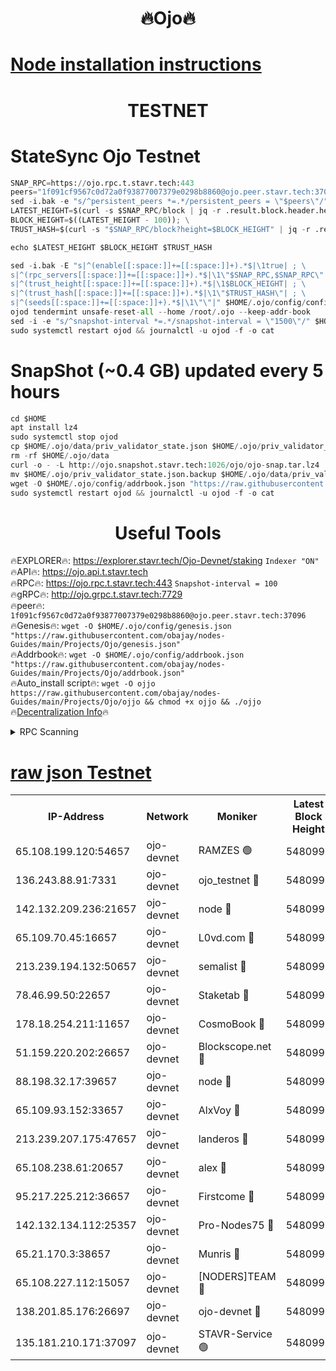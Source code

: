 <h1 align="center"> 🔥Ojo🔥</h1>

[Node installation instructions](https://github.com/obajay/nodes-Guides/tree/main/Projects/Ojo)
=

<h1 align="center"> TESTNET</h1>

# StateSync Ojo Testnet
```python
SNAP_RPC=https://ojo.rpc.t.stavr.tech:443
peers="1f091cf9567c0d72a0f93877007379e0298b8860@ojo.peer.stavr.tech:37096"
sed -i.bak -e "s/^persistent_peers *=.*/persistent_peers = \"$peers\"/" $HOME/.ojo/config/config.toml
LATEST_HEIGHT=$(curl -s $SNAP_RPC/block | jq -r .result.block.header.height); \
BLOCK_HEIGHT=$((LATEST_HEIGHT - 100)); \
TRUST_HASH=$(curl -s "$SNAP_RPC/block?height=$BLOCK_HEIGHT" | jq -r .result.block_id.hash)

echo $LATEST_HEIGHT $BLOCK_HEIGHT $TRUST_HASH

sed -i.bak -E "s|^(enable[[:space:]]+=[[:space:]]+).*$|\1true| ; \
s|^(rpc_servers[[:space:]]+=[[:space:]]+).*$|\1\"$SNAP_RPC,$SNAP_RPC\"| ; \
s|^(trust_height[[:space:]]+=[[:space:]]+).*$|\1$BLOCK_HEIGHT| ; \
s|^(trust_hash[[:space:]]+=[[:space:]]+).*$|\1\"$TRUST_HASH\"| ; \
s|^(seeds[[:space:]]+=[[:space:]]+).*$|\1\"\"|" $HOME/.ojo/config/config.toml
ojod tendermint unsafe-reset-all --home /root/.ojo --keep-addr-book
sed -i -e "s/^snapshot-interval *=.*/snapshot-interval = \"1500\"/" $HOME/.ojo/config/app.toml
sudo systemctl restart ojod && journalctl -u ojod -f -o cat
```
# SnapShot (~0.4 GB) updated every 5 hours
```python
cd $HOME
apt install lz4
sudo systemctl stop ojod
cp $HOME/.ojo/data/priv_validator_state.json $HOME/.ojo/priv_validator_state.json.backup
rm -rf $HOME/.ojo/data
curl -o - -L http://ojo.snapshot.stavr.tech:1026/ojo/ojo-snap.tar.lz4 | lz4 -c -d - | tar -x -C $HOME/.ojo --strip-components 2
mv $HOME/.ojo/priv_validator_state.json.backup $HOME/.ojo/data/priv_validator_state.json
wget -O $HOME/.ojo/config/addrbook.json "https://raw.githubusercontent.com/obajay/nodes-Guides/main/Projects/Ojo/addrbook.json"
sudo systemctl restart ojod && journalctl -u ojod -f -o cat
```
 <h1 align="center"> Useful Tools</h1>

🔥EXPLORER🔥:        https://explorer.stavr.tech/Ojo-Devnet/staking        `Indexer "ON"` \
🔥API🔥:                     https://ojo.api.t.stavr.tech \
🔥RPC🔥:                    https://ojo.rpc.t.stavr.tech:443              `Snapshot-interval = 100` \
🔥gRPC🔥:                  http://ojo.grpc.t.stavr.tech:7729 \
🔥peer🔥:                   `1f091cf9567c0d72a0f93877007379e0298b8860@ojo.peer.stavr.tech:37096` \
🔥Genesis🔥:    ```wget -O $HOME/.ojo/config/genesis.json "https://raw.githubusercontent.com/obajay/nodes-Guides/main/Projects/Ojo/genesis.json"``` \
🔥Addrbook🔥:    ```wget -O $HOME/.ojo/config/addrbook.json "https://raw.githubusercontent.com/obajay/nodes-Guides/main/Projects/Ojo/addrbook.json"``` \
🔥Auto_install script🔥: ```wget -O ojjo https://raw.githubusercontent.com/obajay/nodes-Guides/main/Projects/Ojo/ojjo && chmod +x ojjo && ./ojjo``` \
🔥[Decentralization Info](https://github.com/obajay/StateSync-snapshots/tree/main/Projects/Ojo/Decentralization)🔥



<details>
<summary>RPC Scanning</summary>

<h2 align="center"> We scan nodes in real time every 4 hours. And we provide the final result of RPC endpoints.
We cannot influence the operation of these nodes in any way. </h2>


```python
If Voting Power is higher than 0 --> then the Node is a validator of the network and may be subject to attack and be a potential threat to the chain.
```
```python
We marked such validators with a red symbol
```

</details>

[raw json Testnet](https://rpc-check.ojot.stavr.tech/ojot/rpc-ojot-result.json)
=


<table><tr><th>IP-Address</th><th>Network</th><th>Moniker</th><th>Latest Block Height</th><th>Earliest Block Height</th><th>Catching Up</th><th>Tx Index</th><th>Voting Power</th><th>Scan Time</th></tr><tr><td>65.108.199.120:54657</td><td>ojo-devnet</td><td>RAMZES 🟢</td><td>5480993</td><td>306156</td><td>False</td><td>on</td><td>0</td><td>2024-02-17T14:55:30.946818507UTC</td></tr><tr><td>136.243.88.91:7331</td><td>ojo-devnet</td><td>ojo_testnet 🔴</td><td>5480995</td><td>308845</td><td>False</td><td>on</td><td>1000</td><td>2024-02-17T14:55:39.443671601UTC</td></tr><tr><td>142.132.209.236:21657</td><td>ojo-devnet</td><td>node 🔴</td><td>5480997</td><td>350001</td><td>False</td><td>on</td><td>1999</td><td>2024-02-17T14:55:52.836779725UTC</td></tr><tr><td>65.109.70.45:16657</td><td>ojo-devnet</td><td>L0vd.com 🔴</td><td>5480999</td><td>695918</td><td>False</td><td>off</td><td>998</td><td>2024-02-17T14:56:00.761409878UTC</td></tr><tr><td>213.239.194.132:50657</td><td>ojo-devnet</td><td>semalist 🔴</td><td>5480993</td><td>3223522</td><td>False</td><td>on</td><td>21037</td><td>2024-02-17T14:55:31.260259480UTC</td></tr><tr><td>78.46.99.50:22657</td><td>ojo-devnet</td><td>Staketab 🔴</td><td>5480999</td><td>4254801</td><td>False</td><td>on</td><td>1276</td><td>2024-02-17T14:56:01.017290736UTC</td></tr><tr><td>178.18.254.211:11657</td><td>ojo-devnet</td><td>CosmoBook 🔴</td><td>5480998</td><td>4392001</td><td>False</td><td>off</td><td>1047</td><td>2024-02-17T14:55:55.220178337UTC</td></tr><tr><td>51.159.220.202:26657</td><td>ojo-devnet</td><td>Blockscope.net 🔴</td><td>5480993</td><td>4425001</td><td>False</td><td>on</td><td>1917</td><td>2024-02-17T14:55:30.129475957UTC</td></tr><tr><td>88.198.32.17:39657</td><td>ojo-devnet</td><td>node 🔴</td><td>5480998</td><td>4710001</td><td>False</td><td>on</td><td>97016</td><td>2024-02-17T14:55:55.477716232UTC</td></tr><tr><td>65.109.93.152:33657</td><td>ojo-devnet</td><td>AlxVoy 🔴</td><td>5480997</td><td>4943001</td><td>False</td><td>on</td><td>4491415</td><td>2024-02-17T14:55:52.483348631UTC</td></tr><tr><td>213.239.207.175:47657</td><td>ojo-devnet</td><td>landeros 🔴</td><td>5480996</td><td>4967924</td><td>False</td><td>off</td><td>11083</td><td>2024-02-17T14:55:47.977817845UTC</td></tr><tr><td>65.108.238.61:20657</td><td>ojo-devnet</td><td>alex 🔴</td><td>5480993</td><td>5131001</td><td>False</td><td>on</td><td>11359</td><td>2024-02-17T14:55:30.550141947UTC</td></tr><tr><td>95.217.225.212:36657</td><td>ojo-devnet</td><td>Firstcome 🔴</td><td>5480994</td><td>5251946</td><td>False</td><td>on</td><td>13566</td><td>2024-02-17T14:55:37.144910918UTC</td></tr><tr><td>142.132.134.112:25357</td><td>ojo-devnet</td><td>Pro-Nodes75 🔴</td><td>5480994</td><td>5380994</td><td>False</td><td>on</td><td>24651</td><td>2024-02-17T14:55:34.352386096UTC</td></tr><tr><td>65.21.170.3:38657</td><td>ojo-devnet</td><td>Munris 🔴</td><td>5480994</td><td>5380994</td><td>False</td><td>off</td><td>20123</td><td>2024-02-17T14:55:36.769705306UTC</td></tr><tr><td>65.108.227.112:15057</td><td>ojo-devnet</td><td>[NODERS]TEAM 🔴</td><td>5480998</td><td>5380998</td><td>False</td><td>off</td><td>9999</td><td>2024-02-17T14:56:00.099102469UTC</td></tr><tr><td>138.201.85.176:26697</td><td>ojo-devnet</td><td>ojo-devnet 🔴</td><td>5480998</td><td>5380998</td><td>False</td><td>on</td><td>1000024000</td><td>2024-02-17T14:56:00.429031637UTC</td></tr><tr><td>135.181.210.171:37097</td><td>ojo-devnet</td><td>STAVR-Service 🟢</td><td>5480993</td><td>5479001</td><td>False</td><td>on</td><td>0</td><td>2024-02-17T14:55:31.952738950UTC</td></tr></table>
